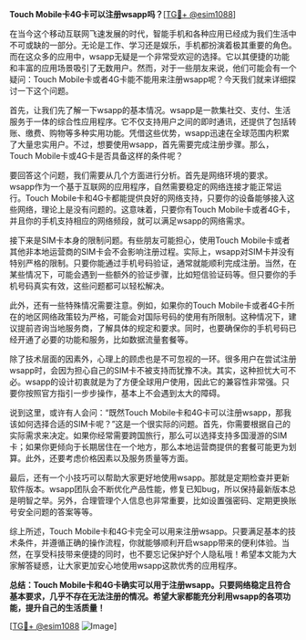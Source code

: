 **Touch Mobile卡4G卡可以注册wsapp吗？**[[TG💪+ @esim1088](https://t.me/s/esim1088)]

在当今这个移动互联网飞速发展的时代，智能手机和各种应用已经成为我们生活中不可或缺的一部分。无论是工作、学习还是娱乐，手机都扮演着极其重要的角色。而在这众多的应用中，wsapp无疑是一个非常受欢迎的选择。它以其便捷的功能和丰富的应用场景吸引了无数用户。然而，对于一些朋友来说，他们可能会有一个疑问：Touch Mobile卡或者4G卡能不能用来注册wsapp呢？今天我们就来详细探讨一下这个问题。

首先，让我们先了解一下wsapp的基本情况。wsapp是一款集社交、支付、生活服务于一体的综合性应用程序。它不仅支持用户之间的即时通讯，还提供了包括转账、缴费、购物等多种实用功能。凭借这些优势，wsapp迅速在全球范围内积累了大量忠实用户。不过，想要使用wsapp，首先需要完成注册步骤。那么，Touch Mobile卡或4G卡是否具备这样的条件呢？

要回答这个问题，我们需要从几个方面进行分析。首先是网络环境的要求。wsapp作为一个基于互联网的应用程序，自然需要稳定的网络连接才能正常运行。Touch Mobile卡和4G卡都能提供良好的网络支持，只要你的设备能够接入这些网络，理论上是没有问题的。这意味着，只要你有Touch Mobile卡或者4G卡，并且你的手机支持相应的网络频段，就可以满足wsapp的网络需求。

接下来是SIM卡本身的限制问题。有些朋友可能担心，使用Touch Mobile卡或者其他非本地运营商的SIM卡会不会影响注册过程。实际上，wsapp对SIM卡并没有特别严格的限制。只要你能通过手机号码验证，通常就能顺利完成注册。当然，在某些情况下，可能会遇到一些额外的验证步骤，比如短信验证码等。但只要你的手机号码真实有效，这些问题都可以轻松解决。

此外，还有一些特殊情况需要注意。例如，如果你的Touch Mobile卡或者4G卡所在的地区网络政策较为严格，可能会对国际号码的使用有所限制。这种情况下，建议提前咨询当地服务商，了解具体的规定和要求。同时，也要确保你的手机号码已经开通了必要的功能和服务，比如数据流量套餐等。

除了技术层面的因素外，心理上的顾虑也是不可忽视的一环。很多用户在尝试注册wsapp时，会因为担心自己的SIM卡不被支持而犹豫不决。其实，这种担忧大可不必。wsapp的设计初衷就是为了方便全球用户使用，因此它的兼容性非常强。只要你按照官方指引一步步操作，基本上不会遇到太大的障碍。

说到这里，或许有人会问：“既然Touch Mobile卡和4G卡可以注册wsapp，那我该如何选择合适的SIM卡呢？”这是一个很实际的问题。首先，你需要根据自己的实际需求来决定。如果你经常需要跨国旅行，那么可以选择支持多国漫游的SIM卡；如果你更倾向于长期居住在一个地方，那么本地运营商提供的套餐可能更为划算。此外，还要考虑价格因素以及服务质量等方面。

最后，还有一个小技巧可以帮助大家更好地使用wsapp。那就是定期检查并更新软件版本。wsapp团队会不断优化产品性能，修复已知bug，所以保持最新版本总是明智之举。另外，合理管理个人信息也非常重要，比如设置强密码、定期更换账号安全问题的答案等等。

综上所述，Touch Mobile卡和4G卡完全可以用来注册wsapp。只要满足基本的技术条件，并遵循正确的操作流程，你就能够顺利开启wsapp带来的便利体验。当然，在享受科技带来便捷的同时，也不要忘记保护好个人隐私哦！希望本文能为大家解答疑惑，让大家更加安心地使用wsapp这款优秀的应用程序。

**总结：Touch Mobile卡和4G卡确实可以用于注册wsapp。只要网络稳定且符合基本要求，几乎不存在无法注册的情况。希望大家都能充分利用wsapp的各项功能，提升自己的生活质量！**

[[TG💪+ @esim1088](https://t.me/s/esim1088) ![Image](https://i.postimg.cc/4NQfJmqS/Snipaste-2025-05-13-00-14-12.png)]